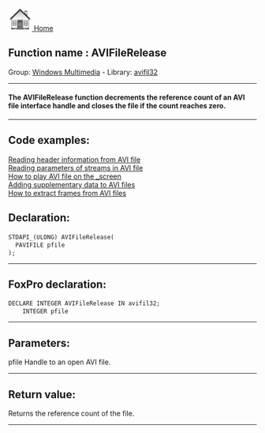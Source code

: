 [<img src="../../images/home.png"> Home ](https://github.com/VFPX/Win32API)  

## Function name : AVIFileRelease
Group: [Windows Multimedia](../../functions_group.md#Windows_Multimedia)  -  Library: [avifil32](../../libraries.md#avifil32)  
***  


#### The AVIFileRelease function decrements the reference count of an AVI file interface handle and closes the file if the count reaches zero.
***  


## Code examples:
[Reading header information from AVI file](../../samples/sample_428.md)  
[Reading parameters of streams in AVI file](../../samples/sample_429.md)  
[How to play AVI file on the _screen](../../samples/sample_430.md)  
[Adding supplementary data to AVI files](../../samples/sample_481.md)  
[How to extract frames from AVI files](../../samples/sample_484.md)  

## Declaration:
```foxpro  
STDAPI_(ULONG) AVIFileRelease(
  PAVIFILE pfile
);  
```  
***  


## FoxPro declaration:
```foxpro  
DECLARE INTEGER AVIFileRelease IN avifil32;
	INTEGER pfile  
```  
***  


## Parameters:
pfile
Handle to an open AVI file.
  
***  


## Return value:
Returns the reference count of the file.  
***  

